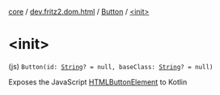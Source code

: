 [core](../../index.md) / [dev.fritz2.dom.html](../index.md) / [Button](index.md) / [&lt;init&gt;](./-init-.md)

# &lt;init&gt;

(js) `Button(id: `[`String`](https://kotlinlang.org/api/latest/jvm/stdlib/kotlin/-string/index.html)`? = null, baseClass: `[`String`](https://kotlinlang.org/api/latest/jvm/stdlib/kotlin/-string/index.html)`? = null)`

Exposes the JavaScript [HTMLButtonElement](https://developer.mozilla.org/en/docs/Web/API/HTMLButtonElement) to Kotlin


